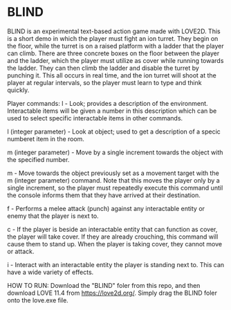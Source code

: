 # BLIND
BLIND is an experimental text-based action game made with LOVE2D. 
This is a short demo in which the player must fight an ion turret. They begin on the floor, while the turret is on a raised platform with a ladder that the player can climb. There are three concrete boxes on the floor between the player and the ladder, which the player must utilize as cover while running towards the ladder. They can then climb the ladder and disable the turret by punching it. This all occurs in real time, and the ion turret will shoot at the player at regular intervals, so the player must learn to type and think quickly. 


Player commands:
l - Look; provides a description of the environment. Interactable items will be given a number in this description which can be used to select specific interactable items in other commands.

l (integer parameter) - Look at object; used to get a description of a specic numberet item in the room.

m (integer parameter) - Move by a single increment towards the object with the specified number.

m - Move towards the object previously set as a movement target with the m (integer parameter) command. Note that this moves the player only by a single increment, so the player must repeatedly execute this command until the console informs them that they have arrived at their destination.

f - Performs a melee attack (punch) against any interactable entity or enemy that the player is next to.

c - If the player is beside an interactable entity that can function as cover, the player will take cover. If they are already crouching, this command will cause them to stand up. When the player is taking cover, they cannot move or attack.

i - Interact with an interactable entity the player is standing next to. This can have a wide variety of effects. 


HOW TO RUN:
Download the "BLIND" foler from this repo, and then download LOVE 11.4 from https://love2d.org/. Simply drag the BLIND foler onto the love.exe file.

